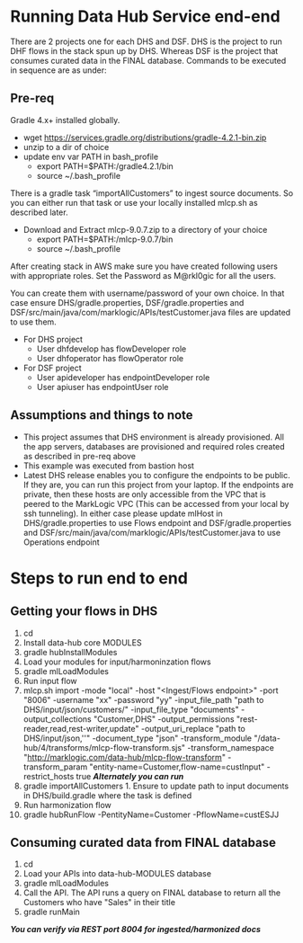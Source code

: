 # Running Data Hub Service end-end #

There are 2 projects one for each DHS and DSF. DHS is the project to run DHF flows in the stack spun up by DHS. Whereas DSF is the project that consumes curated data in the FINAL database. Commands to be executed in sequence are as under:

## Pre-req ##
Gradle 4.x+ installed globally.
* wget https://services.gradle.org/distributions/gradle-4.2.1-bin.zip
* unzip to a dir of choice
* update env var PATH in bash_profile
  * export PATH=$PATH:<unzipped dir>/gradle4.2.1/bin
  * source ~/.bash_profile

There is a gradle task “importAllCustomers” to ingest source documents. So you can either run that task or use your locally installed mlcp.sh as described later.
* Download and Extract mlcp-9.0.7.zip to a directory of your choice
  * export PATH=$PATH:<unzipped dir>/mlcp-9.0.7/bin
  * source ~/.bash_profile


After creating stack in AWS make sure you have created following users with appropriate roles. Set the Password as M@rkl0gic for all the users.

You can create them with username/password of your own choice. In that case ensure DHS/gradle.properties, DSF/gradle.properties and DSF/src/main/java/com/marklogic/APIs/testCustomer.java files are updated to use them.

* For DHS project
  * User dhfdevelop has flowDeveloper role
  * User dhfoperator has flowOperator role
* For DSF project
  * User apideveloper has endpointDeveloper role
  * User apiuser has endpointUser role


## Assumptions and things to note ##
* This project assumes that DHS environment is already provisioned. All the app servers, databases are provisioned and required roles created as described in pre-req above
* This example was executed from bastion host
* Latest DHS release enables you to configure the endpoints to be public. If they are, you can run this project from your laptop. If the endpoints are private, then these hosts are only accessible from the VPC that is peered to the MarkLogic VPC (This can be accessed from your local by ssh tunneling). In either case please update mlHost in DHS/gradle.properties to use Flows endpoint and DSF/gradle.properties and DSF/src/main/java/com/marklogic/APIs/testCustomer.java to use Operations endpoint


# Steps to run end to end #

## Getting your flows in DHS ##
1. cd <path to DHS>
2. Install data-hub core MODULES
  1. gradle hubInstallModules
3. Load your modules for input/harmoninzation flows
  1. gradle mlLoadModules
4. Run input flow
  1. mlcp.sh import -mode "local" -host "<Ingest/Flows endpoint>" -port "8006" -username "xx" -password "yy" -input_file_path "path to DHS/input/json/customers/" -input_file_type "documents" -output_collections "Customer,DHS" -output_permissions "rest-reader,read,rest-writer,update" -output_uri_replace "path to DHS/input/json,''" -document_type "json" -transform_module "/data-hub/4/transforms/mlcp-flow-transform.sjs" -transform_namespace "http://marklogic.com/data-hub/mlcp-flow-transform" -transform_param "entity-name=Customer,flow-name=custInput" -restrict_hosts true
  ___Alternately you can run___
  2. gradle importAllCustomers
    1. Ensure to update path to input documents in DHS/build.gradle where the task is defined
5. Run harmonization flow
  1. gradle hubRunFlow -PentityName=Customer -PflowName=custESJJ

## Consuming curated data from FINAL database ##
1. cd <path to DSF>
2. Load your APIs into data-hub-MODULES database
  1. gradle mlLoadModules
3. Call the API. The API runs a query on FINAL database to return all the Customers who have "Sales" in their title
  1. gradle runMain


___You can verify via REST port 8004 for ingested/harmonized docs___

